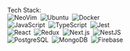 Tech Stack:<br/>
![NeoVim](https://img.shields.io/badge/-NeoVim-333333?style=plastic&logo=NeoVim)&nbsp;
![Ubuntu](https://img.shields.io/badge/-Ubuntu-333333?style=plastic&logo=ubuntu)&nbsp;
![Docker](https://img.shields.io/badge/-Docker-333333?style=plastic&logo=docker)&nbsp;
<br/>
![JavaScript](https://img.shields.io/badge/-JavaScript-333333?style=plastic&logo=javascript)&nbsp;
![TypeScript](https://img.shields.io/badge/-TypeScript-333333?style=plastic&logo=TypeScript&logoColor=007ACC)&nbsp;
![Jest](https://img.shields.io/badge/-Jest-333333?style=plastic&logo=Jest&logoColor=C21325)&nbsp;
<br/>
![React](https://img.shields.io/badge/-React-333333?style=plastic&logo=react)&nbsp;
![Redux](https://img.shields.io/badge/-Redux-333333?style=plastic&logo=redux)&nbsp;
![Next.js](https://img.shields.io/badge/-Next.js-333333?style=plastic&logo=next.js)&nbsp;
![NestJS](https://img.shields.io/badge/-NestJS-333333?style=plastic&logo=nestjs)&nbsp;
<br/>
![PostgreSQL](https://img.shields.io/badge/-PostgreSQL-333333?style=plastic&logo=postgresql)&nbsp;
![MongoDB](https://img.shields.io/badge/-MongoDB-333333?style=plastic&logo=mongodb)&nbsp;
![Firebase](https://img.shields.io/badge/-Firebase-333333?style=plastic&logo=Firebase)&nbsp;
